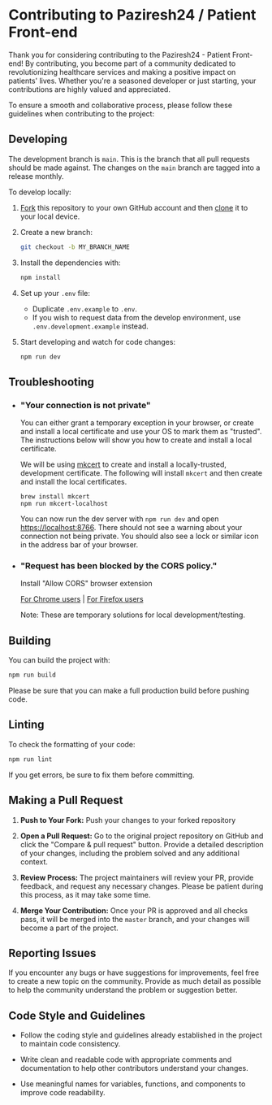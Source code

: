 # Contributing to Paziresh24 / Patient Front-end

Thank you for considering contributing to the Paziresh24 - Patient Front-end! By contributing, you become part of a community dedicated to revolutionizing healthcare services and making a positive impact on patients' lives. Whether you're a seasoned developer or just starting, your contributions are highly valued and appreciated.

To ensure a smooth and collaborative process, please follow these guidelines when contributing to the project:

## Developing
The development branch is `main`. This is the branch that all pull
requests should be made against. The changes on the `main`
branch are tagged into a release monthly.

To develop locally:

1. [Fork](https://help.github.com/articles/fork-a-repo/) this repository to your
   own GitHub account and then
   [clone](https://help.github.com/articles/cloning-a-repository/) it to your local device.
2. Create a new branch:

   ```sh
   git checkout -b MY_BRANCH_NAME
   ```

3. Install the dependencies with:

   ```sh
   npm install
   ```

4. Set up your `.env` file:

   - Duplicate `.env.example` to `.env`.
   - If you wish to request data from the develop environment, use `.env.development.example` instead.
 
5. Start developing and watch for code changes:

   ```sh
   npm run dev
   ```

## Troubleshooting
- ### "Your connection is not private"

    You can either grant a temporary exception in your browser, or create and install a local certificate and use your OS to mark them as "trusted". The instructions below will show you how to create and install a local certificate.
    
    We will be using [mkcert](https://github.com/FiloSottile/mkcert) to create and install a locally-trusted, development certificate. The following will install `mkcert` and then create and install the local certificates.
    
    ```shell
    brew install mkcert
    npm run mkcert-localhost
    ```
    
    You can now run the dev server with `npm run dev` and open [https://localhost:8766](https://localhost:8766). There should not see a warning about your connection not being private. You should also see a lock or similar icon in the address bar of your browser.
- ### "Request has been blocked by the CORS policy."
    Install "Allow CORS" browser extension
    
    [For Chrome users](https://chrome.google.com/webstore/detail/allow-cors-access-control/lhobafahddgcelffkeicbaginigeejlf) | [For Firefox users](https://addons.mozilla.org/en-US/firefox/addon/access-control-allow-origin/)

    Note: These are temporary solutions for local development/testing.

## Building

You can build the project with:

```bash
npm run build
```

Please be sure that you can make a full production build before pushing code.

## Linting

To check the formatting of your code:

```sh
npm run lint
```

If you get errors, be sure to fix them before committing.

## Making a Pull Request

1. **Push to Your Fork:** Push your changes to your forked repository

2. **Open a Pull Request:** Go to the original project repository on GitHub and click the "Compare & pull request" button. Provide a detailed description of your changes, including the problem solved and any additional context.

3. **Review Process:** The project maintainers will review your PR, provide feedback, and request any necessary changes. Please be patient during this process, as it may take some time.

4. **Merge Your Contribution:** Once your PR is approved and all checks pass, it will be merged into the `master` branch, and your changes will become a part of the project.

## Reporting Issues

If you encounter any bugs or have suggestions for improvements, feel free to create a new topic on the community. Provide as much detail as possible to help the community understand the problem or suggestion better.

## Code Style and Guidelines

- Follow the coding style and guidelines already established in the project to maintain code consistency.

- Write clean and readable code with appropriate comments and documentation to help other contributors understand your changes.

- Use meaningful names for variables, functions, and components to improve code readability.
